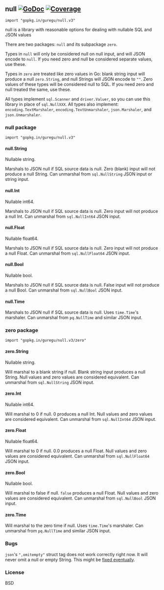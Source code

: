 ## null [![GoDoc](https://godoc.org/github.com/guregu/null?status.svg)](https://godoc.org/github.com/guregu/null) [![Coverage](http://gocover.io/_badge/github.com/guregu/null)](http://gocover.io/github.com/guregu/null)
`import "gopkg.in/guregu/null.v3"`

null is a library with reasonable options for dealing with nullable SQL and JSON values

There are two packages: `null` and its subpackage `zero`. 

Types in `null` will only be considered null on null input, and will JSON encode to `null`. If you need zero and null be considered separate values, use these.

Types in `zero` are treated like zero values in Go: blank string input will produce a null `zero.String`, and null Strings will JSON encode to `""`. Zero values of these types will be considered null to SQL. If you need zero and null treated the same, use these.

All types implement `sql.Scanner` and `driver.Valuer`, so you can use this library in place of `sql.NullXXX`. All types also implement: `encoding.TextMarshaler`, `encoding.TextUnmarshaler`, `json.Marshaler`, and `json.Unmarshaler`. 

### null package

`import "gopkg.in/guregu/null.v3"`

#### null.String
Nullable string.

Marshals to JSON null if SQL source data is null. Zero (blank) input will not produce a null String. Can unmarshal from `sql.NullString` JSON input or string input. 

#### null.Int
Nullable int64. 

Marshals to JSON null if SQL source data is null. Zero input will not produce a null Int. Can unmarshal from `sql.NullInt64` JSON input. 

#### null.Float
Nullable float64. 

Marshals to JSON null if SQL source data is null. Zero input will not produce a null Float. Can unmarshal from `sql.NullFloat64` JSON input. 

#### null.Bool
Nullable bool. 

Marshals to JSON null if SQL source data is null. False input will not produce a null Bool. Can unmarshal from `sql.NullBool` JSON input. 

#### null.Time

Marshals to JSON null if SQL source data is null. Uses `time.Time`'s marshaler. Can unmarshal from `pq.NullTime` and similar JSON input.

### zero package

`import "gopkg.in/guregu/null.v3/zero"`

#### zero.String
Nullable string.

Will marshal to a blank string if null. Blank string input produces a null String. Null values and zero values are considered equivalent. Can unmarshal from `sql.NullString` JSON input. 

#### zero.Int
Nullable int64.

Will marshal to 0 if null. 0 produces a null Int. Null values and zero values are considered equivalent. Can unmarshal from `sql.NullInt64` JSON input. 

#### zero.Float
Nullable float64.

Will marshal to 0 if null. 0.0 produces a null Float. Null values and zero values are considered equivalent. Can unmarshal from `sql.NullFloat64` JSON input. 

#### zero.Bool
Nullable bool.

Will marshal to false if null. `false` produces a null Float. Null values and zero values are considered equivalent. Can unmarshal from `sql.NullBool` JSON input. 

#### zero.Time

Will marshal to the zero time if null. Uses `time.Time`'s marshaler. Can unmarshal from `pq.NullTime` and similar JSON input.


### Bugs
`json`'s `",omitempty"` struct tag does not work correctly right now. It will never omit a null or empty String. This might be [fixed eventually](https://github.com/golang/go/issues/4357).

### License
BSD
